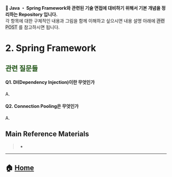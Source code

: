 **:seedling: Java ・ Spring Framework와 관련된 기술 면접에 대비하기 위해서 기본 개념을 정리하는 Repository 입니다.**
<br> 각 항목에 대한 구체적인 내용과 그림을 함께 이해하고 싶으시면 내용 설명 아래에 <span style="background-color: #e1e1e1">관련 POST</span> 를 참고하시면 됩니다.

# 2. Spring Framework
## <span style="color:#205416">관련 질문들</span>

#### Q1. DI(Dependency Injection)이란 무엇인가
A.

#### Q2. Connection Pooling은 무엇인가
A.


## Main Reference Materials
> - []()

---
## :house: [Home](https://github.com/gmlwjd9405/java-and-springframework-interview-questions)
